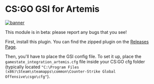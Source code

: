 # CS:GO GSI for Artemis

[![banner](https://user-images.githubusercontent.com/2746893/114957721-a3947880-9e2f-11eb-8e51-2fdccf646c0c.png)](https://github.com/AlpacaFur/Artemis.CSGO/releases)



This module is in beta: please report any bugs that you see! 

First, install this plugin. You can find the zipped plugin on the [Releases Page](https://github.com/AlpacaFur/Artemis.CSGO/releases).

Then, you'll have to place the GSI config file. To set it up, place the `gamestate_integration_artemis.cfg` file inside your CS:GO cfg folder (typically located `"C:\Program Files (x86)\Steam\steamapps\common\Counter-Strike Global Offensive\csgo\cfg"`).
